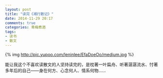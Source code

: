 ```yaml
---
layout: post
title: "读完《湘行散记》"
date: 2014-11-29 20:17
comments: true
categories: 青梅煮酒
tags:
- 读书
- 散文
---
```


{% img http://pic.yupoo.com/leninlee/EfaDoeOo/medium.jpg %}

能让我这个不喜欢读散文的人坚持读完的，是枕著一叶扁舟、听著潺潺流水、忖著多年后的自己——身在何方、心念何人、情系何物……
